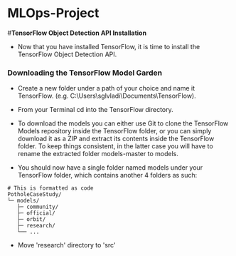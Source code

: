 # MLOps-Project

#**TensorFlow Object Detection API Installation**
* Now that you have installed TensorFlow, it is time to install the TensorFlow Object Detection API.

### **Downloading the TensorFlow Model Garden**
* Create a new folder under a path of your choice and name it TensorFlow. (e.g. C:\Users\sglvladi\Documents\TensorFlow).

* From your Terminal cd into the TensorFlow directory.

* To download the models you can either use Git to clone the TensorFlow Models repository inside the TensorFlow folder, or you can simply download it as a ZIP and extract its contents inside the TensorFlow folder. To keep things consistent, in the latter case you will have to rename the extracted folder models-master to models.

* You should now have a single folder named models under your TensorFlow folder, which contains another 4 folders as such:



```
# This is formatted as code
PotholeCaseStudy/
└─ models/
   ├─ community/
   ├─ official/
   ├─ orbit/
   ├─ research/
   └── ...
```
* Move 'research' directory to 'src' 


